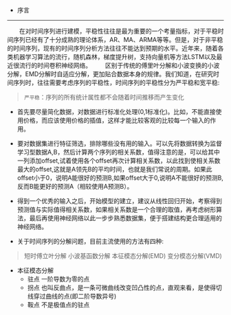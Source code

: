 + 序言
---
&emsp;&emsp;在对时间序列进行建模，平稳性往往是最为重要的一个考量指标，对于平稳时间序列已经有了十分成熟的理论体系，AR、MA、ARMA等等。但是，对于非平稳的时间序列，现有的时间序列分析方法往往不能达到预期的水平。近年来，随着各类机器学习算法的流行，随机森林，梯度提升树，支持向量机等方法LSTM以及最近很流行的时间卷积神经网络。
&emsp;&emsp;区别于传统的傅里叶分解和小波变换的小波分解，EMD分解时自适应分解，更加贴合数据本身的规律。我们知道，在研究时间序列时，往往需要考虑序列的平稳性，时间序列的平稳性分为严平稳和宽平稳:
> `严平稳`：序列的所有统计属性都不会随着时间推移而产生变化


+ 首先要尽量简化数据，对数据进行标准化处理(0,1标准化)。比如，不能直接使用价格，而应该使用价格的插值，这样才能比较客观的比较每一个输入的作用。

+ 要对数据集进行特征筛选，排除哪些没有用的输入。可以先将数据转换为监督学习型数据A,B，然后计算两个序列的相关系数，值得注意的是，可以给其中一列添加offset,试着使用各个offset再次计算相关系数，以此找到使相关系数最大的offset,这就是A领先B的平均时间，也就是我们常说的周期。如果此offset小于0，说明A能很好的预测B,如果offset大于0,说明A不能很好的预测B,反而B能更好的预测A（相较使用A预测B）。

+ 得到一个优秀的输入之后，开始模型的建立，建议从线性回归开始，考察得到预测值与实际值得相关系数，如果相关系数是一个合理的取值，再考虑树形算法，最后再使用神经网络以此一步步熟悉数据集，便于搭建结构更合理适用的神经网络。

+ 关于时间序列的分解问题，目前主流使用的方法有四种:

> 短时傅立叶分解
> 小波基函数分解
> 本征模态分解(EMD)
> 变分模态分解(VMD)

+ 本征模态分解
    + 驻点
        一阶导数为零的点
    + 拐点
        也叫反曲点，是一条可微曲线改变凹凸性的点，直观来看，是使得切线穿过曲线的点(即二阶导数异号)
    + 鞍点
        不是极值点的驻点
    